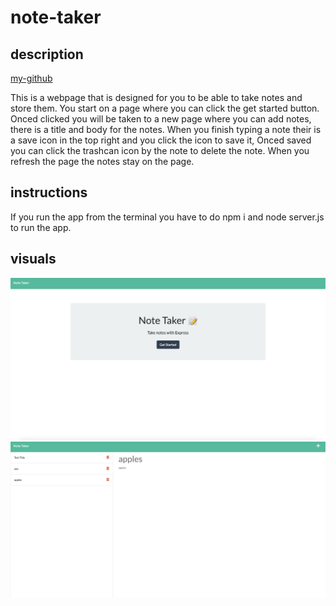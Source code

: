# note-taker

## description
[my-github](https://github.com/Will-Dean5/note-taker)

This is a webpage that is designed for you to be able to take notes and store them. You start on a page where you can click the get started button. Onced clicked you will be taken to a new page where you can add notes, there is a title and body for the notes. When you finish typing a note their is a save icon in the top right and you click the icon to save it, Onced saved you can click the trashcan icon by the note to delete the note. When you refresh the page the notes stay on the page.

## instructions

If you run the app from the terminal you have to do npm i and node server.js to run the app.

## visuals
![Start-page](./public/assets/Screen%20Shot%202022-09-16%20at%207.28.23%20PM.png)
![notes-page](./public/assets/Screen%20Shot%202022-09-16%20at%207.29.04%20PM.png)